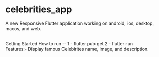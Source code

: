 # celebrities_app

A new Responsive Flutter application working on android, ios, desktop, macos, and web.

<br>
Getting Started
How to run :-
1 - flutter pub get 
2 - flutter run

<br>
Features:-
Display famous Celebirites name, image, and description.
